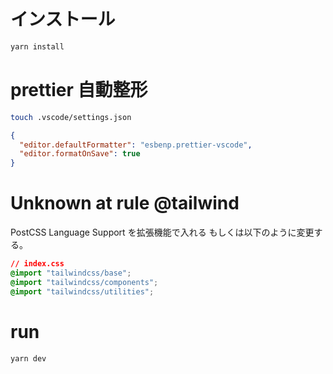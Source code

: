 # インストール

```bash
yarn install
```

# prettier 自動整形

```bash
touch .vscode/settings.json
```

```json
{
  "editor.defaultFormatter": "esbenp.prettier-vscode",
  "editor.formatOnSave": true
}
```

# Unknown at rule @tailwind

PostCSS Language Support を拡張機能で入れる
もしくは以下のように変更する。

```CSS:index.css
// index.css
@import "tailwindcss/base";
@import "tailwindcss/components";
@import "tailwindcss/utilities";
```

# run

```bash
yarn dev
```
